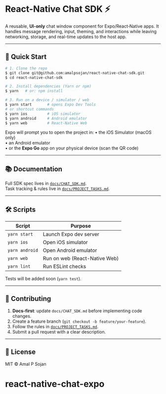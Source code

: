 # React-Native Chat SDK  ⚡️

A reusable, **UI-only** chat window component for Expo/React‐Native apps. It handles message rendering, input, theming, and interactions while leaving networking, storage, and real-time updates to the host app.

---

## 🚀 Quick Start

```bash
# 1. Clone the repo
$ git clone git@github.com:amalpsojan/react-native-chat-sdk.git
$ cd react-native-chat-sdk

# 2. Install dependencies (Yarn or npm)
$ yarn   # or: npm install

# 3. Run on a device / simulator / web
$ yarn start       # opens Expo Dev Tools
# or shortcut commands
$ yarn ios         # iOS simulator
$ yarn android     # Android emulator
$ yarn web         # React-Native Web
```

Expo will prompt you to open the project in:
• the iOS Simulator (macOS only)  
• an Android emulator  
• or the **Expo Go** app on your physical device (scan the QR code)

---

## 📚 Documentation

Full SDK spec lives in [`docs/CHAT_SDK.md`](docs/CHAT_SDK.md).  
Task tracking & rules live in [`docs/PROJECT_TASKS.md`](docs/PROJECT_TASKS.md).

---

## 🛠️ Scripts

| Script        | Purpose                          |
|---------------|----------------------------------|
| `yarn start`  | Launch Expo dev server           |
| `yarn ios`    | Open iOS simulator               |
| `yarn android`| Open Android emulator            |
| `yarn web`    | Run on web (React-Native Web)    |
| `yarn lint`   | Run ESLint checks                |

Tests will be added soon (`yarn test`).

---

## 🤝 Contributing

1. **Docs-first**: update `docs/CHAT_SDK.md` before implementing code changes.  
2. Create a feature branch (`git checkout -b feature/your-feature`).  
3. Follow the rules in [`docs/PROJECT_TASKS.md`](docs/PROJECT_TASKS.md).  
4. Submit a pull request with a clear description.

---

## 📄 License

MIT © Amal P Sojan
# react-native-chat-expo
